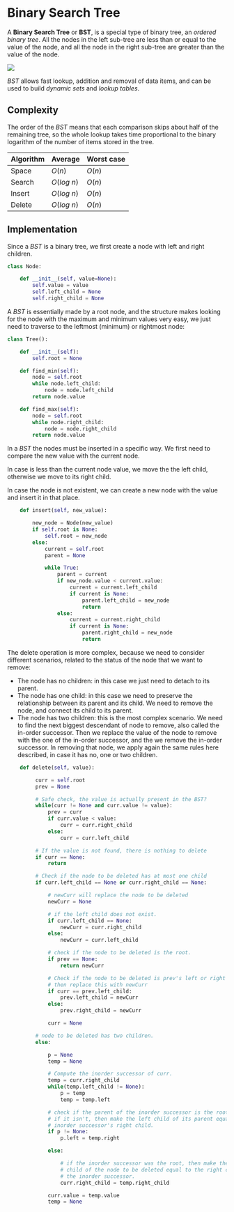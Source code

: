 # Binary Search Tree

A **Binary Search Tree** or **BST**, is a special type of binary tree, an _ordered binary tree_. All the nodes in the left sub-tree are less than or equal to the value of the node, and all the node in the right sub-tree are greater than the value of the node.

<img src='https://g.gravizo.com/svg?
  digraph G {
    5 -> 3 -> 1;
    3 -> 4;
    5 -> 7 -> 9;
    7 -> 10;
  }
'/>

_BST_ allows fast lookup, addition and removal of data items, and can be used to build _dynamic sets_ and _lookup tables_.

## Complexity

The order of the _BST_ means that each comparison skips about half of the remaining tree, so the whole lookup takes time proportional to the binary logarithm of the number of items stored in the tree.

Algorithm | Average | Worst case
:-- | :-- | :--
Space  | $O(n)$     | $O(n)$
Search | $O(log\ n)$ | $O(n)$
Insert | $O(log\ n)$ | $O(n)$
Delete | $O(log\ n)$ | $O(n)$

## Implementation

Since a _BST_ is a binary tree, we first create a node with left and right children.

```python
class Node:

    def __init__(self, value=None):
        self.value = value
        self.left_child = None
        self.right_child = None
```

A _BST_ is essentially made by a root node, and the structure makes looking for the node with the maximum and minimum values very easy, we just need to traverse to the leftmost (minimum) or rightmost node:

```python
class Tree():

    def __init__(self):
        self.root = None

    def find_min(self):
        node = self.root
        while node.left_child:
            node = node.left_child
        return node.value

    def find_max(self):
        node = self.root
        while node.right_child:
            node = node.right_child
        return node.value
```

In a _BST_ the nodes must be inserted in a specific way. We first need to compare the new value with the current node.

In case is less than the current node value, we move the the left child, otherwise we move to its right child.

In case the node is not existent, we can create a new node with the value and insert it in that place.

```python
    def insert(self, new_value):

        new_node = Node(new_value)
        if self.root is None:
            self.root = new_node
        else:
            current = self.root
            parent = None

            while True:
                parent = current
                if new_node.value < current.value:
                    current = current.left_child
                    if current is None:
                        parent.left_child = new_node
                        return
                else:
                    current = current.right_child
                    if current is None:
                        parent.right_child = new_node
                        return
```

The delete operation is more complex, because we need to consider different scenarios, related to the status of the node that we want to remove:

- The node has no children: in this case we just need to detach to its parent.
- The node has one child: in this case we need to preserve the relationship between its parent and its child. We need to remove the node, and connect its child to its parent.
- The node has two children: this is the most complex scenario. We need to find the next biggest descendant of node to remove, also called the in-order successor. Then we replace the value of the node to remove with the one of the in-order successor, and the we remove the in-order successor. In removing that node, we apply again the same rules here described, in case it has no, one or two children.

```python
    def delete(self, value):

         curr = self.root
         prev = None

         # Safe check, the value is actually present in the BST?
         while(curr != None and curr.value != value):
             prev = curr
             if curr.value < value:
                 curr = curr.right_child
             else:
                 curr = curr.left_child

         # If the value is not found, there is nothing to delete
         if curr == None:
             return

         # Check if the node to be deleted has at most one child
         if curr.left_child == None or curr.right_child == None:

             # newCurr will replace the node to be deleted
             newCurr = None

             # if the left child does not exist.
             if curr.left_child == None:
                 newCurr = curr.right_child
             else:
                 newCurr = curr.left_child

             # check if the node to be deleted is the root.
             if prev == None:
                 return newCurr

             # Check if the node to be deleted is prev's left or right child and
             # then replace this with newCurr
             if curr == prev.left_child:
                 prev.left_child = newCurr
             else:
                 prev.right_child = newCurr

             curr = None

         # node to be deleted has two children.
         else:

             p = None
             temp = None

             # Compute the inorder successor of curr.
             temp = curr.right_child
             while(temp.left_child != None):
                 p = temp
                 temp = temp.left

             # check if the parent of the inorder successor is the root or not.
             # if it isn't, then make the left child of its parent equal to the
             # inorder successor's right child.
             if p != None:
                 p.left = temp.right

             else:

                 # if the inorder successor was the root, then make the right
                 # child of the node to be deleted equal to the right child of
                 # the inorder successor.
                 curr.right_child = temp.right_child

             curr.value = temp.value
             temp = None
```
